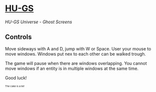 # [HU-GS](https://github.com/Gilgames32/hu-gs)
*HU-GS Universe - Ghost Screens*

## Controls
Move sideways with A and D, jump with W or Space.
User your mouse to move windows. Windows put nex to each other can be walked trough.

The game will pause when there are windows overlapping.
You cannot move windows if an entity is in multiple windows at the same time.

Good luck!

<sup><sup><sup>The cake is a lie!</sup></sup></sup>
